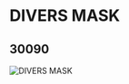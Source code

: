 # DIVERS MASK
## 30090
![DIVERS MASK](https://lc-www-live-s.legocdn.com/media/bricks/5/2/4106551.jpg)